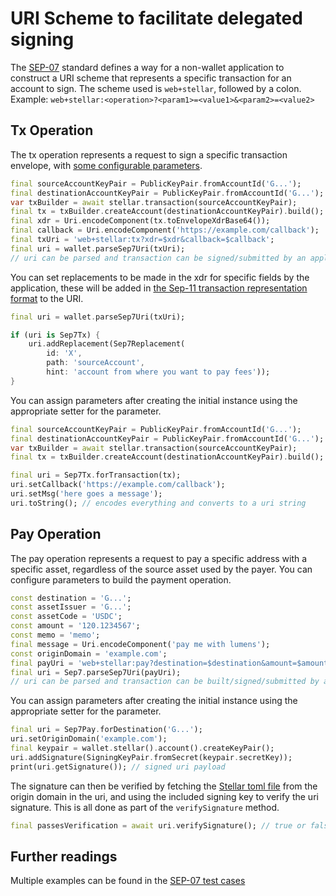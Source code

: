 # URI Scheme to facilitate delegated signing

The [SEP-07](https://github.com/stellar/stellar-protocol/blob/master/ecosystem/sep-0007.md) standard defines a way for a non-wallet application to construct a URI scheme that represents a specific transaction for an account to sign. The scheme used is `web+stellar`, followed by a colon. Example: `web+stellar:<operation>?<param1>=<value1>&<param2>=<value2>`

## Tx Operation

The tx operation represents a request to sign a specific transaction envelope, with [some configurable parameters](https://github.com/stellar/stellar-protocol/blob/master/ecosystem/sep-0007.md#operation-tx).

```dart
final sourceAccountKeyPair = PublicKeyPair.fromAccountId('G...');
final destinationAccountKeyPair = PublicKeyPair.fromAccountId('G...');
var txBuilder = await stellar.transaction(sourceAccountKeyPair);
final tx = txBuilder.createAccount(destinationAccountKeyPair).build();
final xdr = Uri.encodeComponent(tx.toEnvelopeXdrBase64());
final callback = Uri.encodeComponent('https://example.com/callback');
final txUri = 'web+stellar:tx?xdr=$xdr&callback=$callback';
final uri = wallet.parseSep7Uri(txUri);
// uri can be parsed and transaction can be signed/submitted by an application that implements Sep-7
```

You can set replacements to be made in the xdr for specific fields by the application, these will be added in [the Sep-11 transaction representation format](https://github.com/stellar/stellar-protocol/blob/master/ecosystem/sep-0011.md) to the URI.

```dart
final uri = wallet.parseSep7Uri(txUri);

if (uri is Sep7Tx) {
    uri.addReplacement(Sep7Replacement(
        id: 'X',
        path: 'sourceAccount',
        hint: 'account from where you want to pay fees'));
}
```

You can assign parameters after creating the initial instance using the appropriate setter for the parameter.

```dart
final sourceAccountKeyPair = PublicKeyPair.fromAccountId('G...');
final destinationAccountKeyPair = PublicKeyPair.fromAccountId('G...');
var txBuilder = await stellar.transaction(sourceAccountKeyPair);
final tx = txBuilder.createAccount(destinationAccountKeyPair).build();

final uri = Sep7Tx.forTransaction(tx);
uri.setCallback('https://example.com/callback');
uri.setMsg('here goes a message');
uri.toString(); // encodes everything and converts to a uri string
```

## Pay Operation

The pay operation represents a request to pay a specific address with a specific asset, regardless of the source asset used by the payer. You can configure parameters to build the payment operation.

```dart
const destination = 'G...';
const assetIssuer = 'G...';
const assetCode = 'USDC';
const amount = '120.1234567';
const memo = 'memo';
final message = Uri.encodeComponent('pay me with lumens');
const originDomain = 'example.com';
final payUri = 'web+stellar:pay?destination=$destination&amount=$amount&memo=$memo&msg=$message&origin_domain=$originDomain&asset_issuer=$assetIssuer&asset_code=$assetCode';
final uri = Sep7.parseSep7Uri(payUri);
// uri can be parsed and transaction can be built/signed/submitted by an application that implements Sep-7
```

You can assign parameters after creating the initial instance using the appropriate setter for the parameter.

```dart
final uri = Sep7Pay.forDestination('G...');
uri.setOriginDomain('example.com');
final keypair = wallet.stellar().account().createKeyPair();
uri.addSignature(SigningKeyPair.fromSecret(keypair.secretKey));
print(uri.getSignature()); // signed uri payload
```

The signature can then be verified by fetching the [Stellar toml file](https://developers.stellar.org/docs/build/apps/example-application-tutorial/anchor-integration/sep1) from the origin domain in the uri, and using the included signing key to verify the uri signature. This is all done as part of the `verifySignature` method.

```dart
final passesVerification = await uri.verifySignature(); // true or false
```

## Further readings

Multiple examples can be found in the [SEP-07 test cases](https://github.com/Soneso/stellar_wallet_flutter_sdk/blob/main/test/uri_test.dart)